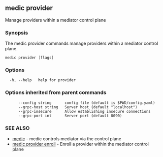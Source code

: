 ## medic provider

Manage providers within a mediator control plane

### Synopsis

The medic provider commands manage providers within a mediator control plane.

```
medic provider [flags]
```

### Options

```
  -h, --help   help for provider
```

### Options inherited from parent commands

```
      --config string      config file (default is $PWD/config.yaml)
      --grpc-host string   Server host (default "localhost")
      --grpc-insecure      Allow establishing insecure connections
      --grpc-port int      Server port (default 8090)
```

### SEE ALSO

* [medic](medic.md)	 - medic controls mediator via the control plane
* [medic provider enroll](medic_provider_enroll.md)	 - Enroll a provider within the mediator control plane

